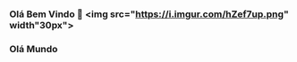 ### Olá Bem Vindo 👋 <img src="https://i.imgur.com/hZef7up.png" width"30px"></h2>






### Olá Mundo 

<!--
**viniciushgiovanini/viniciushgiovanini** is a ✨ _special_ ✨ repository because its `README.md` (this file) appears on your GitHub profile.






Here are some ideas to get you started:

- 🔭 I’m currently working on ...
- 🌱 I’m currently learning ...
- 👯 I’m looking to collaborate on ...
- 🤔 I’m looking for help with ...
- 💬 Ask me about ...
- 📫 How to reach me: ...
- 😄 Pronouns: ...
- ⚡ Fun fact: ...
-->

  
